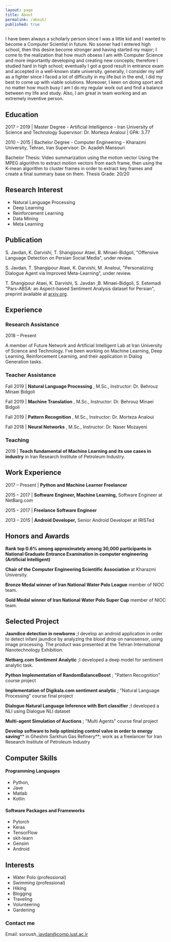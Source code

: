 ```yaml
---
layout: page
title: About
permalink: /about/
published: true
---
```


I have been always a scholarly person since I was a little kid and I wanted to become a Computer Scientist in future. No sooner had I entered high school, then this desire become stronger and having started my major; I come to the realization that how much obsess I am with Computer Science and more importantly developing and creating new concepts; therefore I studied hard in high school; eventually I got a good result in entrance exam and accepted in a well-known state university. generally, I consider my self as a fighter since I faced a lot of difficulty in my life but in the end, I did my best to come up with viable solutions.  Moreover, I keen on doing sport and no matter how much busy I am I do my regular work out and find a balance between my life and study. Also, I am great in team working and an extremely inventive person.



## Education

2017 – 2019 \| Master Degree - Artificial Intelligence - Iran University of Science and Technology
Supervisor: Dr. Morteza Analoui \| GPA: 3.77

2010 – 2015 \| Bachelor Degree - Computer Engineering -	Kharazmi University, Tehran, Iran
Supervisor: Dr. Azadeh Mansouri

Bachelor Thesis: Video summarization using the motion vector
Using the MPEG algorithm to extract motion vectors from each frame, then using the K-mean algorithm to cluster frames in order to extract key frames and create a final summary base on them.
Thesis Grade: 20/20

## Research Interest

- Natural Language Processing
- Deep Learning
- Reinforcement Learning
- Data Mining
- Meta Learning

## Publication

S. Javdan, K. Darvishi, T. Shangipour Ataei, B. Minaei-Bidgoli, &quot;Offensive Language Detection on Persian Social Media&quot;, under review.

S. Javdan, T. Shangipour Ataei, K. Darvishi, M. Analoui, &quot;Personalizing Dialogue Agent via Improved Meta-Learning&quot;, under review.

T. Shangipour Ataei, K. Darvishi, S. Javdan ,B. Minaei-Bidgoli, S. Eetemadi &quot;Pars-ABSA: an Aspect-based Sentiment Analysis dataset for Persian&quot;, preprint available at [arxiv.org](https://arxiv.org/pdf/1908.01815.pdf).

## Experience

### Research Assistance

2018 – Present

A member of Future Network and Artificial Intelligent Lab at Iran University of Science and Technology. I&#39;ve been working on Machine Learning, Deep Learning, Reinforcement Learning, and their application in Dialog Generation tasks.

### Teacher Assistance

Fall 2019 \| **Natural Language Processing** , M.Sc., Instructor: Dr. Behrouz Minaei Bidgoli

Fall 2019 \| **Machine Translation** , M.Sc., Instructor: Dr. Behrouz Minaei Bidgoli

Fall 2019 \| **Pattern Recognition** , M.Sc., Instructor: Dr. Morteza Analoui

Fall 2018 \| **Neural Networks** , M.Sc., Instructor: Dr. Naser Mozayeni

### Teaching

2019  \|  **Teach fundamental of Machine Learning and its use cases in industry** in Iran Research Institute of Petroleum Industry.

## Work Experience

2017 – Present \| **Python and Machine Learner Freelancer**

2015 – 2017 \| **Software Engineer, Machine Learning,** Software Engineer at NetBarg.com

2015 – 2017 \| **Freelance Software Engineer**

2013 – 2015 \| **Android Developer,** Senior Android Developer at IRISTed

## Honors and Awards

**Rank top 0.6% among approximately among 30,000 participants in National Graduate Entrance Examination in computer engineering (Artificial Intelligent)**

**Chair of the Computer Engineering Scientific Association** at Kharazmi University.

**Bronze Medal winner of Iran National Water Polo League** member of NIOC team.

**Gold Medal winner of Iran National Water Polo Super Cup** member of NIOC team.

## Selected Project

**Jaundice detection in newborns** ;I develop an android application in order to detect infant jaundice by analyzing the blood drop on nanosensor, using image processing. The product was presented at the Tehran International Nanotechnology Exhibition.

**Netbarg.com Sentiment Analytic** ;I developed a deep model for sentiment analytic task.

**Python Implementation of RandomBalanceBoost** ; &quot;Pattern Recognition&quot; course project

**Implementation of Digikala.com sentiment analytic** ; &quot;Natural Language Processing&quot; course final project

**Dialogue Natural Language Inference with Bert classifier** ;I developed a NLI using Dialogue NLI dataset

**Multi-agent Simulation of Auctions** ; &quot;Multi Agents&quot; course final project

**Develop software to help optimizing control valve in order to energy saving**** in Gheshm Sarkhun Gas Refinery**; work as a freelancer for Iran Research Institute of Petroleum Industry

## Computer Skills

#### Programming Languages              
- Python,
- Jave
- Matlab
- Kotlin

#### Software Packages and Frameworks
- Pytorch
- Keras
- TensorFlow
- skit-learn
- Gensim
- Android 


## Interests

- Water Polo (professional)
- Swimming (professional)
- Hiking
- Blogging
- Traveling
- Volunteering
- Gardening

### Contact me
Email: soroush\_javdan@comp.iust.ac.ir
